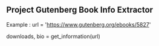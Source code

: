 ## Project Gutenberg Book Info Extractor

Example :
url = 'https://www.gutenberg.org/ebooks/5827'  


downloads, bio = get_information(url)

